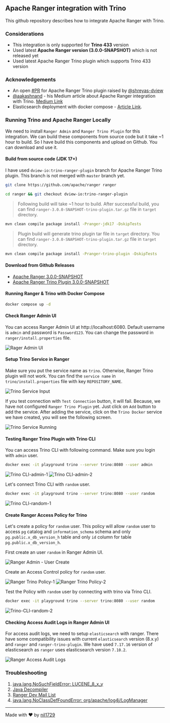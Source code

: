 ## Apache Ranger integration with Trino

This github repository describes how to integrate Apache Ranger with Trino.

### Considerations

- This integration is only supported for **Trino 433** version
- Used latest **Apache Ranger version (3.0.0-SNAPSHOT)** which is not released yet
- Used latest Apache Ranger Trino plugin which supports Trino 433 version

### Acknowledgements

- An open [#PR](https://github.com/apache/ranger/pull/291) for Apache Ranger Trino plugin raised by [@shreyas-dview](https://github.com/shreyas-dview)
- [@aakashnand](https://github.com/aakashnand) - his Medium article about Apache Ranger integration with Trino. [Medium Link](https://towardsdatascience.com/integrating-trino-and-apache-ranger-b808f6b96ad8)
- Elasticsearch deployment with docker compose - [Article Link](https://www.elastic.co/blog/getting-started-with-the-elastic-stack-and-docker-compose).

### Running Trino and Apache Ranger Locally

We need to install `Ranger Admin` and `Ranger Trino Plugin` for this integration. We can build these components from source code but it take ~1 hour to build. So I have build this components and upload on Github. You can download and use it.

#### Build from source code (JDK 17+)

I have used `dview-io:trino-ranger-plugin` branch for Apache Ranger Trino plugin. This branch is not merged with `master` branch yet.

```bash
git clone https://github.com/apache/ranger ranger
```

```bash
cd ranger && git checkout dview-io:trino-ranger-plugin
```

> Following build will take ~1 hour to build. After successful build, you can find `ranger-3.0.0-SNAPSHOT-trino-plugin.tar.gz` file in `target` directory.

```bash
mvn clean compile package install -Pranger-jdk17 -DskipTests
```

> Plugin build will generate trino plugin tar file in `target` directory. You can find `ranger-3.0.0-SNAPSHOT-trino-plugin.tar.gz` file in `target` directory.

```bash
mvn clean compile package install -Pranger-trino-plugin -DskipTests
```

#### Download from Github Releases

- [Apache Ranger 3.0.0-SNAPSHOT](https://github.com/nil1729/trino-ranger-noob/releases/download/3.0.0-SNAPSHOT/ranger-3.0.0-SNAPSHOT-admin.tar.gz)
- [Apache Ranger Trino Plugin 3.0.0-SNAPSHOT](https://github.com/nil1729/trino-ranger-noob/releases/download/3.0.0-SNAPSHOT-trino/ranger-3.0.0-SNAPSHOT-trino-plugin.tar.gz)

#### Running Ranger & Trino with Docker Compose

```bash
docker compose up -d
```

#### Check Ranger Admin UI

You can access Ranger Admin UI at http://localhost:6080. Default username is `admin` and password is `Password123`. You can change the password in `ranger/install.properties` file.

![Rager Admin UI](assets/image-1.png)

#### Setup Trino Service in Ranger

Make sure you put the service name as `trino`. Otherwise, Ranger Trino plugin will not work. You can find the `service name` in `trino/install.properties` file with key `REPOSITORY_NAME`.

![Trino Service Input](assets/image-3.png)

If you test connection with `Test Connection` button, it will fail. Because, we have not configured `Ranger Trino Plugin` yet. Just click on `Add` button to add the service. After adding the service, click on the `Trino Docker` service we have created, you will see the following screen.

![Trino Service Running](assets/image-4.png)

#### Testing Ranger Trino Plugin with Trino CLI

You can access Trino CLI with following command. Make sure you login with `admin` user.

```bash
docker exec -it playground trino --server trino:8080 --user admin
```

![Trino CLI-admin-1](assets/image-5.png)
![Trino CLI-admin-2](assets/image-6.png)

Let's connect Trino CLI with `random` user.

```bash
docker exec -it playground trino --server trino:8080 --user random
```

![Trino CLI-random-1](assets/image-7.png)

#### Create Ranger Access Policy for Trino

Let's create a policy for `random` user. This policy will allow `random` user to access `pg` catalog and `information_schema` schema and only `pg.public.x_db_version_h` table and only `id` column for table `pg.public.x_db_version_h`.

First create an user `random` in Ranger Admin UI.

![Ranger Admin - User Create](assets/image-8.png)

Create an Access Control policy for `random` user.

![Ranger Trino Policy-1](assets/image-10.png)
![Ranger Trino Policy-2](assets/image-11.png)

Test the Policy with `random` user by connecting with trino via Trino CLI.

```bash
docker exec -it playground trino --server trino:8080 --user random
```

![Trino-CLI-random-2](assets/image-9.png)

#### Checking Access Audit Logs in Ranger Admin UI

For access audit logs, we need to setup `elasticsearch` with ranger. There have some compatibility issues with current `elasticsearch` version (8.x.y) and `ranger` and `ranger-trino-plugin`. We have used `7.17.16` version of elasticsearch as `ranger` uses elasticsearch version `7.10.2`.

![Ranger Access Audit Logs](assets/image-12.png)

### Troubleshooting

1. [java.lang.NoSuchFieldError: LUCENE_8_x_y](https://github.com/elastic/elasticsearch/issues/39387)
2. [Java Decompiler](https://java-decompiler.github.io/)
3. [Ranger Dev Mail List](https://lists.apache.org/list.html?dev@ranger.apache.org)
4. [java.lang.NoClassDefFoundError: org/apache/log4j/LogManager](https://stackoverflow.com/questions/26338387/unexpected-exception-java-lang-noclassdeffounderror-org-apache-log4j-logmanage)

---

Made with ❤️ by [nil1729](https://github.com/nil1729)
